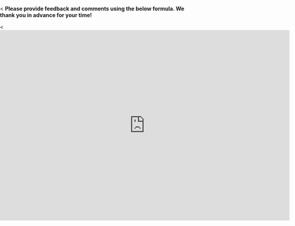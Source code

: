 <title>Example</title> <style> body { margin:0; padding:0; background-image:url("/china-environment/assets/images/Factory.pdf"); background-repeat: no-repeat; webkit-background-size: cover; moz-background-size: cover; o-background-size: cover; background-size: cover; } </style>

< <b> Please provide feedback and comments using the below formula. We thank you in advance for your time! </b>

< <iframe src="https://docs.google.com/forms/d/e/1FAIpQLSdjSqVwGwPLQ1jxFy7f9hzMNMd62-aB9dI_P15oOECDW0kdsQ/viewform?embedded=true" width="760" height="500" frameborder="0" marginheight="0" marginwidth="0">Wird geladen...</iframe>

